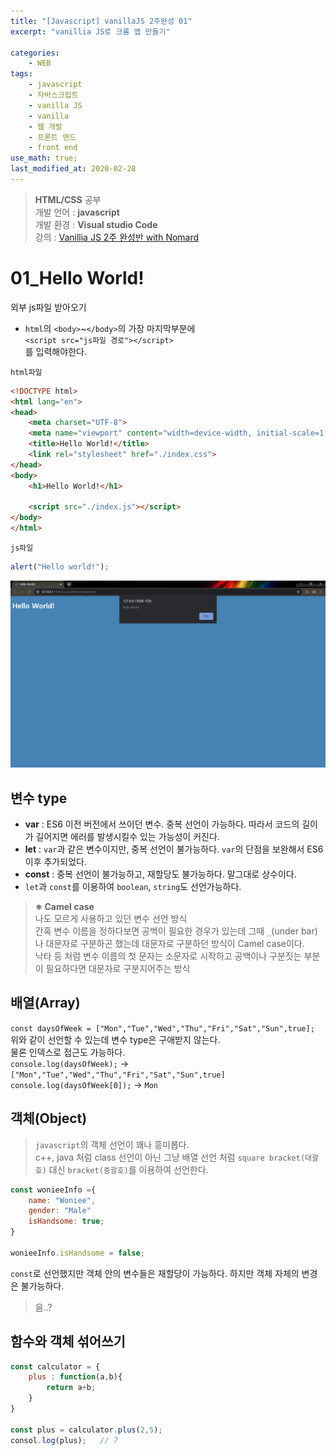 ```yaml
---
title: "[Javascript] vanillaJS 2주완성 01"
excerpt: "vanillia JS로 크롬 앱 만들기"

categories:
    - WEB
tags:
    - javascript
    - 자바스크립트
    - vanilla JS
    - vanilla
    - 웹 개발
    - 프론트 엔드
    - front end
use_math: true;
last_modified_at: 2020-02-28
--- 
```

> __HTML/CSS__ 공부  
> 개발 언어 : __javascript__  
> 개발 환경 : __Visual studio Code__  
> 강의 : [Vanillia JS 2주 완성반 with Nomard](https://academy.nomadcoders.co/courses/enrolled/435558)  
  
# 01_Hello World!  
  
외부 js파일 받아오기  
+ `html`의 `<body>`~`</body>`의 가장 마지막부분에  
`<script src="js파일 경로"></script>`    
를 입력해야한다.
  
`html파일`  
```html  
<!DOCTYPE html>
<html lang="en">
<head>
    <meta charset="UTF-8">
    <meta name="viewport" content="width=device-width, initial-scale=1.0">
    <title>Hello World!</title>
    <link rel="stylesheet" href="./index.css">
</head>
<body>
    <h1>Hello World!</h1>

    <script src="./index.js"></script>
</body>
</html>
```  
  
`js파일`  
```js  
alert("Hello world!");
```  
  
[![그림 01](/assets/web/Javascript/2020-02-28-Web-Javascript-Nomard-2Weeks-01-img01.PNG)](/assets/web/Javascript/2020-02-28-Web-Javascript-Nomard-2Weeks-01-img01.PNG)  
    
## 변수 type  
  
+ __var__ : ES6 이전 버전에서 쓰이던 변수. 중복 선언이 가능하다. 따라서 코드의 길이가 길어지면 에러를 발생시킬수 있는 가능성이 커진다.  
+ __let__ : `var`과 같은 변수이지만, 중복 선언이 불가능하다. `var`의 단점을 보완해서 ES6 이후 추가되었다.  
+ __const__ : 중복 선언이 불가능하고, 재할당도 불가능하다. 말그대로 상수이다.  
+ `let`과 `const`를 이용하여 `boolean`, `string`도 선언가능하다.  
  
> __※ Camel case__  
> 나도 모르게 사용하고 있던 변수 선언 방식  
> 간혹 변수 이름을 정하다보면 공백이 필요한 경우가 있는데 그때 `_`(under bar)나 대문자로 구분하곤 했는데 대문자로 구분하던 방식이 Camel case이다.  
> 낙타 등 처럼 변수 이름의 첫 문자는 소문자로 시작하고 공백이나 구분짓는 부분이 필요하다면 대문자로 구분지어주는 방식
  
## 배열(Array)  

`const daysOfWeek = ["Mon","Tue","Wed","Thu","Fri","Sat","Sun",true];`  
위와 같이 선언할 수 있는데 변수 type은 구애받지 않는다.  
물론 인덱스로 접근도 가능하다.  
`console.log(daysOfWeek);` -> `["Mon","Tue","Wed","Thu","Fri","Sat","Sun",true]`  
`console.log(daysOfWeek[0]);` -> `Mon`  

## 객체(Object)  
> `javascript`의 객체 선언이 꽤나 흥미롭다.  
> c++, java 처럼 class 선언이 아닌 그냥 배열 선언 처럼 `square bracket(대괄호)` 대신  `bracket(중괄호)`를 이용하여 선언한다.  
  
```js  
const wonieeInfo ={
    name: "Woniee",
    gender: "Male"
    isHandsome: true;
}
  
wonieeInfo.isHandsome = false;  
```  
`const`로 선언했지만 객체 안의 변수들은 재할당이 가능하다. 하지만 객체 자체의 변경은 불가능하다.  
> 음..?  
  
## 함수와 객체 섞어쓰기  
```js  
const calculator = {
    plus : function(a,b){
        return a+b;
    }
}

const plus = calculator.plus(2,5);
consol.log(plus);   // 7
```  



